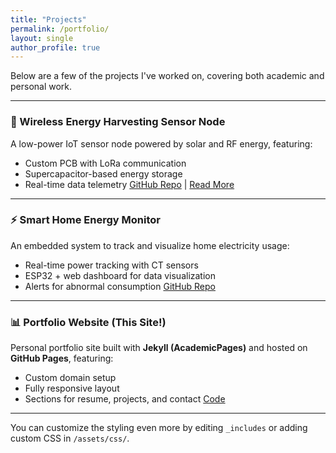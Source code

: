 ```yaml
---
title: "Projects"
permalink: /portfolio/
layout: single
author_profile: true
---
```


Below are a few of the projects I've worked on, covering both academic and personal work.

---

### 🚀 Wireless Energy Harvesting Sensor Node
A low-power IoT sensor node powered by solar and RF energy, featuring:
- Custom PCB with LoRa communication
- Supercapacitor-based energy storage
- Real-time data telemetry
[GitHub Repo](https://github.com/yourusername/project1) | [Read More](#)

---

### ⚡ Smart Home Energy Monitor
An embedded system to track and visualize home electricity usage:
- Real-time power tracking with CT sensors
- ESP32 + web dashboard for data visualization
- Alerts for abnormal consumption
[GitHub Repo](https://github.com/yourusername/project2)

---

### 📊 Portfolio Website (This Site!)
Personal portfolio site built with **Jekyll (AcademicPages)** and hosted on **GitHub Pages**, featuring:
- Custom domain setup
- Fully responsive layout
- Sections for resume, projects, and contact
[Code](https://github.com/yourusername/personal-portfolio)

---

You can customize the styling even more by editing `_includes` or adding custom CSS in `/assets/css/`.

